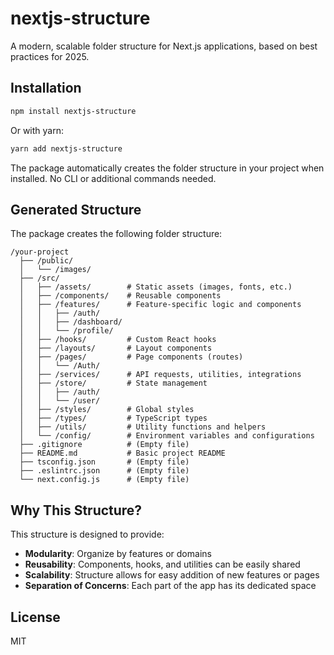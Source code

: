 # nextjs-structure

A modern, scalable folder structure for Next.js applications, based on best practices for 2025.

## Installation

```bash
npm install nextjs-structure
```

Or with yarn:

```bash
yarn add nextjs-structure
```

The package automatically creates the folder structure in your project when installed. No CLI or additional commands needed.

## Generated Structure

The package creates the following folder structure:

```
/your-project
  ├── /public/
  │   └── /images/
  ├── /src/
  │   ├── /assets/        # Static assets (images, fonts, etc.)
  │   ├── /components/    # Reusable components
  │   ├── /features/      # Feature-specific logic and components
  │   │   ├── /auth/
  │   │   ├── /dashboard/
  │   │   └── /profile/
  │   ├── /hooks/         # Custom React hooks
  │   ├── /layouts/       # Layout components
  │   ├── /pages/         # Page components (routes)
  │   │   └── /Auth/
  │   ├── /services/      # API requests, utilities, integrations
  │   ├── /store/         # State management
  │   │   ├── /auth/
  │   │   └── /user/
  │   ├── /styles/        # Global styles
  │   ├── /types/         # TypeScript types
  │   ├── /utils/         # Utility functions and helpers
  │   └── /config/        # Environment variables and configurations
  ├── .gitignore          # (Empty file)
  ├── README.md           # Basic project README
  ├── tsconfig.json       # (Empty file)
  ├── .eslintrc.json      # (Empty file)
  └── next.config.js      # (Empty file)
```

## Why This Structure?

This structure is designed to provide:

- **Modularity**: Organize by features or domains
- **Reusability**: Components, hooks, and utilities can be easily shared
- **Scalability**: Structure allows for easy addition of new features or pages
- **Separation of Concerns**: Each part of the app has its dedicated space

## License

MIT
